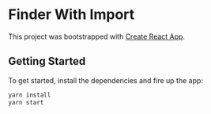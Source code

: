 # Finder With Import

This project was bootstrapped with [Create React App](https://github.com/facebook/create-react-app).

## Getting Started

To get started, install the dependencies and fire up the app:

```bash
yarn install
yarn start
```
